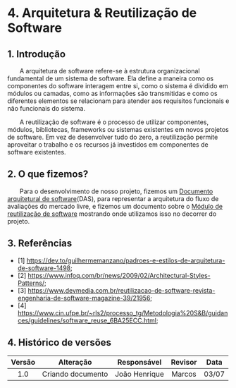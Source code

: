# 4. Arquitetura & Reutilização de Software

## 1. Introdução

&emsp;&emsp;A arquitetura de software refere-se à estrutura organizacional fundamental de um sistema de software. Ela define a maneira como os componentes do software interagem entre si, como o sistema é dividido em módulos ou camadas, como as informações são transmitidas e como os diferentes elementos se relacionam para atender aos requisitos funcionais e não funcionais do sistema.

&emsp;&emsp;A reutilização de software é o processo de utilizar componentes, módulos, bibliotecas, frameworks ou sistemas existentes em novos projetos de software. Em vez de desenvolver tudo do zero, a reutilização permite aproveitar o trabalho e os recursos já investidos em componentes de software existentes.

## 2. O que fizemos?

&emsp;&emsp;Para o desenvolvimento de nosso projeto, fizemos um [Documento arquitetural de software](./4.1.1.DAS.md)(DAS), para representar a arquitetura do fluxo de avaliações do mercado livre, e fizemos um documento sobre o [Módulo de reutilização de software](./4.2.1.Reutilizacao.md) mostrando onde utilizamos isso no decorrer do projeto.

## 3. Referências

- [1] https://dev.to/guilhermemanzano/padroes-e-estilos-de-arquitetura-de-software-1498;
- [2] https://www.infoq.com/br/news/2009/02/Architectural-Styles-Patterns/;
- [3] https://www.devmedia.com.br/reutilizacao-de-software-revista-engenharia-de-software-magazine-39/21956;
- [4] https://www.cin.ufpe.br/~rls2/processo_tg/Metodologia%20S&B/guidances/guidelines/software_reuse_6BA25ECC.html;

## 4. Histórico de versões

| Versão |     Alteração     |  Responsável  | Revisor | Data  |
| :----: | :---------------: | :-----------: | :-----: | :---: |
|  1.0   | Criando documento | João Henrique | Marcos  | 03/07 |
